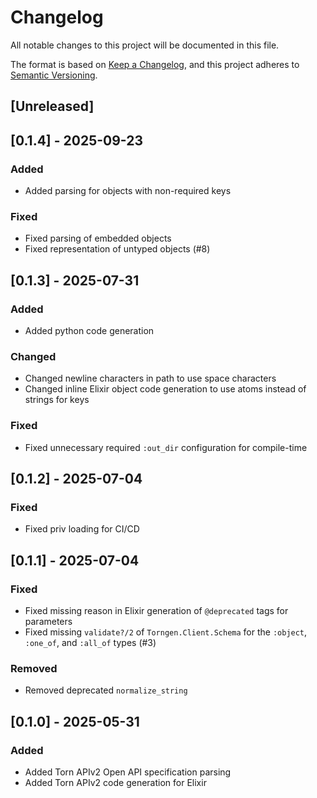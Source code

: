 # Changelog

All notable changes to this project will be documented in this file.

The format is based on [Keep a Changelog](https://keepachangelog.com/en/1.1.0/),
and this project adheres to [Semantic Versioning](https://semver.org/spec/v2.0.0.html).

## [Unreleased]

## [0.1.4] - 2025-09-23
### Added
- Added parsing for objects with non-required keys

### Fixed
- Fixed parsing of embedded objects
- Fixed representation of untyped objects (#8)

## [0.1.3] - 2025-07-31
### Added
- Added python code generation

### Changed
- Changed newline characters in path to use space characters
- Changed inline Elixir object code generation to use atoms instead of strings for keys

### Fixed
- Fixed unnecessary required `:out_dir` configuration for compile-time

## [0.1.2] - 2025-07-04
### Fixed
- Fixed priv loading for CI/CD

## [0.1.1] - 2025-07-04
### Fixed
- Fixed missing reason in Elixir generation of `@deprecated` tags for parameters
- Fixed missing `validate?/2` of `Torngen.Client.Schema` for the `:object`, `:one_of`, and `:all_of` types (#3)

### Removed
- Removed deprecated `normalize_string`

## [0.1.0] - 2025-05-31
### Added
- Added Torn APIv2 Open API specification parsing
- Added Torn APIv2 code generation for Elixir

